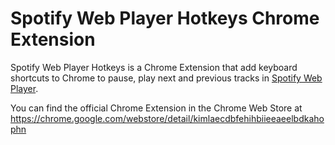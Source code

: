 Spotify Web Player Hotkeys Chrome Extension
===========================================

Spotify Web Player Hotkeys is a Chrome Extension that add keyboard shortcuts to Chrome to pause, play next and previous tracks in [Spotify Web Player](https://play.spotify.com).

You can find the official Chrome Extension in the Chrome Web Store at https://chrome.google.com/webstore/detail/kimlaecdbfehihbiieeaeelbdkahophn
